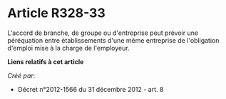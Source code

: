 # Article R328-33

L'accord de branche, de groupe ou d'entreprise peut prévoir une péréquation entre établissements d'une même entreprise de
l'obligation d'emploi mise à la charge de l'employeur.

**Liens relatifs à cet article**

_Créé par_:

  - Décret n°2012-1566 du 31 décembre 2012 - art. 8
